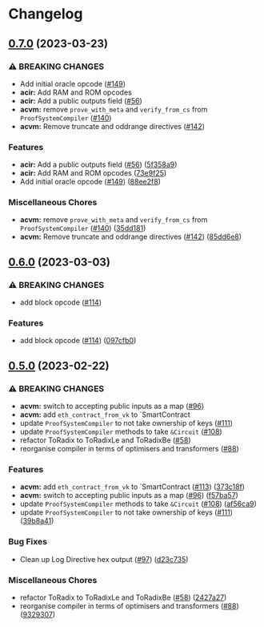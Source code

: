 # Changelog

## [0.7.0](https://github.com/noir-lang/acvm/compare/acvm-v0.6.0...acvm-v0.7.0) (2023-03-23)


### ⚠ BREAKING CHANGES

* Add initial oracle opcode ([#149](https://github.com/noir-lang/acvm/issues/149))
* **acir:** Add RAM and ROM opcodes
* **acir:** Add a public outputs field ([#56](https://github.com/noir-lang/acvm/issues/56))
* **acvm:** remove `prove_with_meta` and `verify_from_cs` from `ProofSystemCompiler` ([#140](https://github.com/noir-lang/acvm/issues/140))
* **acvm:** Remove truncate and oddrange directives ([#142](https://github.com/noir-lang/acvm/issues/142))

### Features

* **acir:** Add a public outputs field ([#56](https://github.com/noir-lang/acvm/issues/56)) ([5f358a9](https://github.com/noir-lang/acvm/commit/5f358a97aaa81d87956e182cd8a6d60de75f9752))
* **acir:** Add RAM and ROM opcodes ([73e9f25](https://github.com/noir-lang/acvm/commit/73e9f25dd87b2ca91245e93d2445eadc0f522fac))
* Add initial oracle opcode ([#149](https://github.com/noir-lang/acvm/issues/149)) ([88ee2f8](https://github.com/noir-lang/acvm/commit/88ee2f89f37abf5dd1d9f91b4d2eed44dc651348))


### Miscellaneous Chores

* **acvm:** remove `prove_with_meta` and `verify_from_cs` from `ProofSystemCompiler` ([#140](https://github.com/noir-lang/acvm/issues/140)) ([35dd181](https://github.com/noir-lang/acvm/commit/35dd181102203df17eef510666b327ef41f4b036))
* **acvm:** Remove truncate and oddrange directives ([#142](https://github.com/noir-lang/acvm/issues/142)) ([85dd6e8](https://github.com/noir-lang/acvm/commit/85dd6e85bfba85bfb97651f7e30e1f75deb986d5))

## [0.6.0](https://github.com/noir-lang/acvm/compare/acvm-v0.5.0...acvm-v0.6.0) (2023-03-03)


### ⚠ BREAKING CHANGES

* add block opcode ([#114](https://github.com/noir-lang/acvm/issues/114))

### Features

* add block opcode ([#114](https://github.com/noir-lang/acvm/issues/114)) ([097cfb0](https://github.com/noir-lang/acvm/commit/097cfb069291705ddb4bf1fca77ddcef21dbbd08))

## [0.5.0](https://github.com/noir-lang/acvm/compare/acvm-v0.4.1...acvm-v0.5.0) (2023-02-22)


### ⚠ BREAKING CHANGES

* **acvm:** switch to accepting public inputs as a map ([#96](https://github.com/noir-lang/acvm/issues/96))
* **acvm:** add `eth_contract_from_vk` to `SmartContract
* update `ProofSystemCompiler` to not take ownership of keys ([#111](https://github.com/noir-lang/acvm/issues/111))
* update `ProofSystemCompiler` methods to take `&Circuit` ([#108](https://github.com/noir-lang/acvm/issues/108))
* refactor ToRadix to ToRadixLe and ToRadixBe ([#58](https://github.com/noir-lang/acvm/issues/58))
* reorganise compiler in terms of optimisers and transformers ([#88](https://github.com/noir-lang/acvm/issues/88))

### Features

* **acvm:** add `eth_contract_from_vk` to `SmartContract ([#113](https://github.com/noir-lang/acvm/issues/113)) ([373c18f](https://github.com/noir-lang/acvm/commit/373c18fc05edf673cfec9e8bbb78bd7d7514999e))
* **acvm:** switch to accepting public inputs as a map ([#96](https://github.com/noir-lang/acvm/issues/96)) ([f57ba57](https://github.com/noir-lang/acvm/commit/f57ba57c2bb2597edf2b02fb1321c69cf11993ee))
* update `ProofSystemCompiler` methods to take `&Circuit` ([#108](https://github.com/noir-lang/acvm/issues/108)) ([af56ca9](https://github.com/noir-lang/acvm/commit/af56ca9da06068c650c66e76bfd09e65eb0ec213))
* update `ProofSystemCompiler` to not take ownership of keys ([#111](https://github.com/noir-lang/acvm/issues/111)) ([39b8a41](https://github.com/noir-lang/acvm/commit/39b8a41293e567971f700f61103852cb987a8d16))


### Bug Fixes

* Clean up Log Directive hex output  ([#97](https://github.com/noir-lang/acvm/issues/97)) ([d23c735](https://github.com/noir-lang/acvm/commit/d23c7352523ffb42f3e8f4229b61f9803ab78a7e))


### Miscellaneous Chores

* refactor ToRadix to ToRadixLe and ToRadixBe ([#58](https://github.com/noir-lang/acvm/issues/58)) ([2427a27](https://github.com/noir-lang/acvm/commit/2427a275048e598c6d651cce8348a4c55148f235))
* reorganise compiler in terms of optimisers and transformers ([#88](https://github.com/noir-lang/acvm/issues/88)) ([9329307](https://github.com/noir-lang/acvm/commit/9329307e054de202cfc55207162ad952b70d515e))
